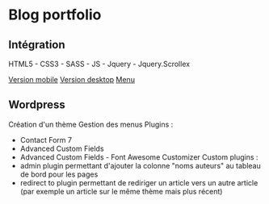 # Blog portfolio

## Intégration

HTML5 - CSS3 - SASS - JS - Jquery - Jquery.Scrollex

[Version mobile](docs/mobile.png)
[Version desktop](docs/desktop.png)
[Menu](docs/menu.png)

## Wordpress

Création d'un thème
Gestion des menus
Plugins : 
- Contact Form 7
- Advanced Custom Fields
- Advanced Custom Fields - Font Awesome
Customizer
Custom plugins :
- admin plugin permettant d'ajouter la colonne "noms auteurs" au tableau de bord pour les pages
- redirect to plugin permettant de rediriger un article vers un autre article (par exemple un article sur le même thème mais plus récent)